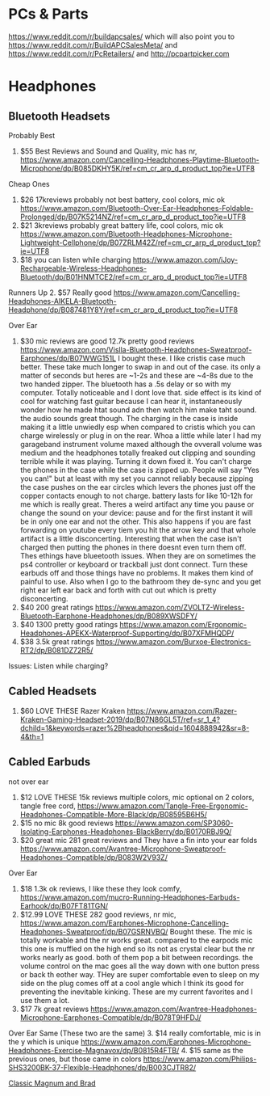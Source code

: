 # PCs & Parts #
https://www.reddit.com/r/buildapcsales/
which will also point you to 
https://www.reddit.com/r/BuildAPCSalesMeta/
and
https://www.reddit.com/r/PcRetailers/
and
http://pcpartpicker.com


# Headphones #


## Bluetooth Headsets ##


 Probably Best
1. $55 Best Reviews and Sound and Quality, mic has nr,  https://www.amazon.com/Cancelling-Headphones-Playtime-Bluetooth-Microphone/dp/B085DKHY5K/ref=cm_cr_arp_d_product_top?ie=UTF8


 Cheap Ones
1. $26 17kreviews probably not best battery, cool colors, mic ok https://www.amazon.com/Bluetooth-Over-Ear-Headphones-Foldable-Prolonged/dp/B07K5214NZ/ref=cm_cr_arp_d_product_top?ie=UTF8
2. $21 3kreviews probably great battery life, cool colors, mic ok https://www.amazon.com/Bluetooth-Headphones-Microphone-Lightweight-Cellphone/dp/B07ZRLM42Z/ref=cm_cr_arp_d_product_top?ie=UTF8
3. $18 you can listen while charging  https://www.amazon.com/iJoy-Rechargeable-Wireless-Headphones-Bluetooth/dp/B01HNMTCE2/ref=cm_cr_arp_d_product_top?ie=UTF8


 Runners Up
2. $57 Really good https://www.amazon.com/Cancelling-Headphones-AIKELA-Bluetooth-Headphone/dp/B087481Y8Y/ref=cm_cr_arp_d_product_top?ie=UTF8

 Over Ear
1. $30 mic reviews are good 12.7k pretty good reviews https://www.amazon.com/Vislla-Bluetooth-Headphones-Sweatproof-Earphones/dp/B07WWG151L I bought these.  I like cristis case much better.  These take much longer to swap in and out of the case.  its only a matter of seconds but heres are ~1-2s and these are ~4-8s due to the two handed zipper.  The bluetooth has a .5s delay or so with my computer.  Totally noticeable and I dont love that.  side effect is its kind of cool for watching fast guitar because I can hear it, instantaneously wonder how he made htat sound adn then watch him make taht sound.  the audio sounds great though.  The charging in the case is inside making it a little unwiedly esp when compared to cristis which you can charge wirelessly or plug in on the rear.  Whoa a little while later I had my garageband instrument volume maxed although the ovverall volume was medium and the headphones totally freaked out clipping and sounding terrible while it was playing. Turning it down fixed it.  You can't charge the phones in the case while the case is zipped up.  People will say "Yes you can!" but at least with my set you cannot reliably because zipping the case pushes on the ear circles which levers the phones just off the copper contacts enough to not charge.  battery lasts for like 10-12h for me which is really great.  Theres a weird artifact any time you pause or change the sound on your device: pause and for the first instant it will be in only one ear and not the other.  This also happens if you are fast forwarding on youtube every tiem you hit the arrow key and that whole artifact is a little disconcerting.  Interesting that when the case isn't charged then putting the phones in there doesnt even turn them off.  Thes ethings have blueetooth issues.  When they are on sometimes the ps4 controller or keyboard or trackball just dont connect.  Turn these earbuds off and those things have no problems.  It makes them kind of painful to use.  Also when I go to the bathroom they de-sync and you get right ear left ear back and forth with cut out which is pretty disconcerting.
2. $40 200 great ratings https://www.amazon.com/ZVOLTZ-Wireless-Bluetooth-Earphone-Headphones/dp/B089XWSDFY/
3. $40 1300 pretty good ratings https://www.amazon.com/Ergonomic-Headphones-APEKX-Waterproof-Supporting/dp/B07XFMHQDP/
4. $38 3.5k great ratings https://www.amazon.com/Burxoe-Electronics-RT2/dp/B081DZ72R5/

Issues:
Listen while charging?


## Cabled Headsets ##

1. $60 LOVE THESE Razer Kraken https://www.amazon.com/Razer-Kraken-Gaming-Headset-2019/dp/B07N86GL5T/ref=sr_1_4?dchild=1&keywords=razer%2Bheadphones&qid=1604888942&sr=8-4&th=1


## Cabled Earbuds ##

 not over ear
1. $12 LOVE THESE 15k reviews multiple colors, mic optional on 2 colors, tangle free cord, https://www.amazon.com/Tangle-Free-Ergonomic-Headphones-Compatible-More-Black/dp/B08595B6H5/
2. $15 no mic 8k good reviews https://www.amazon.com/SP3060-Isolating-Earphones-Headphones-BlackBerry/dp/B0170RBJ9Q/
3. $20 great mic 281 great reviews and They have a fin into your ear folds https://www.amazon.com/Avantree-Microphone-Sweatproof-Headphones-Compatible/dp/B083W2V93Z/

 Over Ear
1. $18 1.3k ok reviews, I like these they look comfy, https://www.amazon.com/mucro-Running-Headphones-Earbuds-Earhook/dp/B07FT81TGN/
2. $12.99 LOVE THESE 282 good reviews, nr mic, https://www.amazon.com/Earphones-Microphone-Cancelling-Headphones-Sweatproof/dp/B07GSRNVBQ/  Bought these.  The mic is totally workable and the nr works great.  compared to the earpods mic this one is muffled on the high end so its not as crystal clear but the nr works nearly as good.  both of them pop a bit between recordings.  the volume control on the mac goes all the way down with one button press or back th eother way.  THey are super comfortable even to sleep on my side on the plug comes off at a cool angle which I think its good for preventing the inevitable kinking.  These are my current favorites and I use them a lot.  
3. $17 7k great reviews https://www.amazon.com/Avantree-Headphones-Microphone-Earphones-Compatible/dp/B078T9HFDJ/

 Over Ear Same (These two are the same)
3. $14 really comfortable, mic is in the y which is unique https://www.amazon.com/Earphones-Microphone-Headphones-Exercise-Magnavox/dp/B0815R4FTB/
4. $15 same as the previous ones, but those came in colors https://www.amazon.com/Philips-SHS3200BK-37-Flexible-Headphones/dp/B003CJTR82/

[Classic Magnum and Brad](https://clips.twitch.tv/DirtyNeighborlyHorseradishDogFace)














